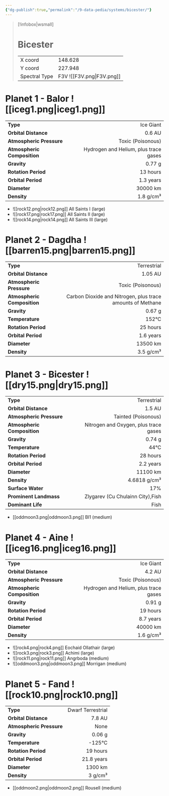 ```yaml
---
{"dg-publish":true,"permalink":"/9-data-pedia/systems/bicester/"}
---
```


> [!infobox|wsmall]
> # Bicester
> | | |
> | - | - |
> | X coord | 148.628 |
> | Y coord| 227.948 |
> | Spectral Type | F3V ![[F3V.png\|F3V.png]] |

# Planet 1 - Balor ![[iceg1.png\|iceg1.png]]
|                             |                           |
| --------------------------- | -------------------------:|
| **Type**                    |             Ice Giant |
| **Orbital Distance**        |   0.6 AU |
| **Atmospheric Pressure**    |       Toxic (Poisonous) |
| **Atmospheric Composition** |      Hydrogen and Helium, plus trace gases |
| **Gravity**                 |        0.77 g |
| **Rotation Period**         |  13 hours |
| **Orbital Period** | 1.3 years |
| **Diameter**                |      30000 km | 
| **Density**                 |    1.8 g/cm³ |



- ![[rock12.png\|rock12.png]] All Saints I (large)
- ![[rock17.png\|rock17.png]] All Saints II (large)
- ![[rock14.png\|rock14.png]] All Saints III (large)


# Planet 2 - Dagdha ![[barren15.png\|barren15.png]]
|                             |                           |
| --------------------------- | -------------------------:|
| **Type**                    |             Terrestrial |
| **Orbital Distance**        |   1.05 AU |
| **Atmospheric Pressure**    |       Toxic (Poisonous) |
| **Atmospheric Composition** |      Carbon Dioxide and Nitrogen, plus trace amounts of Methane |
| **Gravity**                 |        0.67 g |
| **Temperature**             |    152°C |
| **Rotation Period**         |  25 hours |
| **Orbital Period** | 1.6 years |
| **Diameter**                |      13500 km | 
| **Density**                 |    3.5 g/cm³ |





# Planet 3 - Bicester ![[dry15.png\|dry15.png]]
|                             |                           |
| --------------------------- | -------------------------:|
| **Type**                    |             Terrestrial |
| **Orbital Distance**        |   1.5 AU |
| **Atmospheric Pressure**    |       Tainted (Poisonous) |
| **Atmospheric Composition** |      Nitrogen and Oxygen, plus trace gases |
| **Gravity**                 |        0.74 g |
| **Temperature**             |    44°C |
| **Rotation Period**         |  28 hours |
| **Orbital Period** | 2.2 years |
| **Diameter**                |      11100 km | 
| **Density**                 |    4.6818 g/cm³ |
| **Surface Water**           |           17% | 
| **Prominent Landmass**      |         Zlygarev (Cu Chulainn City),Fish | 
| **Dominant Life**           |         Fish |



- [[oddmoon3.png\|oddmoon3.png]] BI1 (medium)

# Planet 4 - Aine ![[iceg16.png\|iceg16.png]]
|                             |                           |
| --------------------------- | -------------------------:|
| **Type**                    |             Ice Giant |
| **Orbital Distance**        |   4.2 AU |
| **Atmospheric Pressure**    |       Toxic (Poisonous) |
| **Atmospheric Composition** |      Hydrogen and Helium, plus trace gases |
| **Gravity**                 |        0.91 g |
| **Rotation Period**         |  19 hours |
| **Orbital Period** | 8.7 years |
| **Diameter**                |      40000 km | 
| **Density**                 |    1.6 g/cm³ |



- ![[rock4.png\|rock4.png]] Eochaid Ollathair (large)
- ![[rock3.png\|rock3.png]] Achimi (large)
- ![[rock11.png\|rock11.png]] Angrboda (medium)
- ![[oddmoon3.png\|oddmoon3.png]] Morrigan (medium)


# Planet 5 - Fand ![[rock10.png\|rock10.png]]
|                             |                           |
| --------------------------- | -------------------------:|
| **Type**                    |             Dwarf Terrestrial |
| **Orbital Distance**        |   7.8 AU |
| **Atmospheric Pressure**    |       None |
| **Gravity**                 |        0.06 g |
| **Temperature**             |    -125°C |
| **Rotation Period**         |  19 hours |
| **Orbital Period** | 21.8 years |
| **Diameter**                |      1300 km | 
| **Density**                 |    3 g/cm³ |



- [[oddmoon2.png\|oddmoon2.png]] Rousell (medium)

